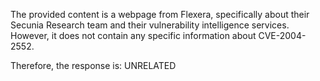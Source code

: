The provided content is a webpage from Flexera, specifically about their Secunia Research team and their vulnerability intelligence services. However, it does not contain any specific information about CVE-2004-2552.

Therefore, the response is: UNRELATED